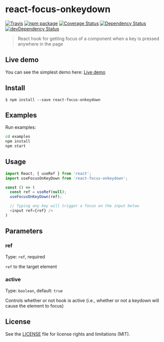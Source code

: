 # react-focus-onkeydown

[![Travis][build-badge]][build]
[![npm package][npm-badge]][npm]
[![Coverage Status][coveralls-badge]][coveralls]
[![Dependency Status][dependency-status-badge]][dependency-status]
[![devDependency Status][dev-dependency-status-badge]][dev-dependency-status]

> React hook for getting focus of a component when a key is pressed anywhere in the page

## Live demo

You can see the simplest demo here: [Live demo](https://codesandbox.io/s/m4qomn34ly)

## Install

```
$ npm install --save react-focus-onkeydown
```

## Examples

Run examples:

```bash
cd examples
npm install
npm start
```

## Usage

```javascript
import React, { useRef } from 'react';
import useFocusOnKeyDown from 'react-focus-onkeydown';

const () => (
  const ref = useRef(null);
  useFocusOnKeyDown(ref);

  // Typing any key will trigger a focus on the input below
  <input ref={ref} />
)
```

## Parameters

### ref

Type: `ref`, required

`ref` to the target element

### active

Type: `boolean`, default: `true`

Controls whether or not hook is active (i.e., whether or not a keydown will cause the element to focus)

## License

See the [LICENSE](LICENSE.md) file for license rights and limitations (MIT).

[build-badge]: https://img.shields.io/travis/perrin4869/react-focus-onkeydown/master.svg?style=flat-square
[build]: https://travis-ci.org/perrin4869/react-focus-onkeydown

[npm-badge]: https://img.shields.io/npm/v/react-focus-onkeydown.svg?style=flat-square
[npm]: https://www.npmjs.org/package/react-focus-onkeydown

[coveralls-badge]: https://img.shields.io/coveralls/perrin4869/react-focus-onkeydown/master.svg?style=flat-square
[coveralls]: https://coveralls.io/r/perrin4869/react-focus-onkeydown

[dependency-status-badge]: https://david-dm.org/perrin4869/react-focus-onkeydown.svg?style=flat-square
[dependency-status]: https://david-dm.org/perrin4869/react-focus-onkeydown

[dev-dependency-status-badge]: https://david-dm.org/perrin4869/react-focus-onkeydown/dev-status.svg?style=flat-square
[dev-dependency-status]: https://david-dm.org/perrin4869/react-focus-onkeydown#info=devDependencies
